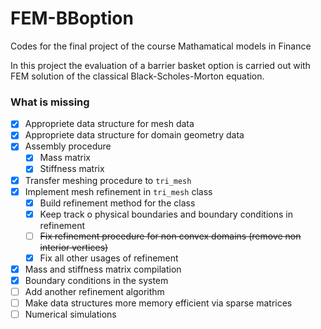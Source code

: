 # FEM-BBoption

 Codes for the final project of the course Mathamatical models in Finance

In this project the evaluation of a barrier basket option is carried out with FEM solution of the classical Black-Scholes-Morton equation. 

### What is missing

- [x] Appropriete data structure for mesh data
- [x] Appropriete data structure for domain geometry data
- [x] Assembly procedure 
  - [x] Mass matrix
  - [x] Stiffness matrix
- [x] Transfer meshing procedure to `tri_mesh`
- [x] Implement mesh refinement in `tri_mesh` class
  - [x] Build refinement method for the class
  - [x] Keep track o physical boundaries and boundary conditions in refinement
  - [ ] ~~Fix refinement procedure for non convex domains (remove non interior vertices)~~
  - [x] Fix all other usages of refinement
- [x] Mass and stiffness matrix compilation 
- [x] Boundary conditions in the system
- [ ] Add another refinement algorithm
- [ ] Make data structures more memory efficient via sparse matrices
- [ ] Numerical simulations
